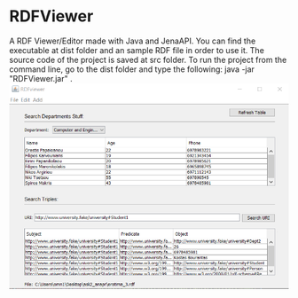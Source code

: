 # RDFViewer
A RDF Viewer/Editor made with Java and JenaAPI. You can find the executable at dist folder and an sample RDF file in order to use it.
The source code of the project is saved at src folder. To run the project from the command line, go to the dist folder and
type the following: java -jar "RDFViewer.jar" .
![GitHub Logo](screenshot_aa.png)
